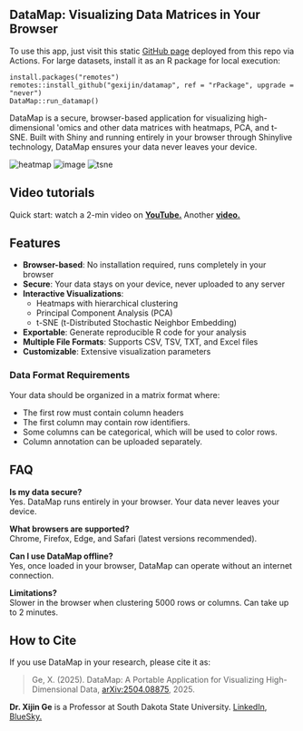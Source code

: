 ## DataMap: Visualizing Data Matrices in Your Browser

To use this app, just visit this static [GitHub page](https://gexijin.github.io/datamap/) deployed from this repo via Actions. For large datasets, install it as an R package for local execution: 
```{R}
install.packages("remotes")
remotes::install_github("gexijin/datamap", ref = "rPackage", upgrade = "never")
DataMap::run_datamap()
```

DataMap is a secure, browser-based application for visualizing high-dimensional 'omics and other data matrices with heatmaps, PCA, and t-SNE. Built with Shiny and running entirely in your browser through Shinylive technology, DataMap ensures your data never leaves your device.

![heatmap](https://github.com/user-attachments/assets/b649808a-d8d3-4a84-94ed-bec42a9b8f81)
![image](https://github.com/user-attachments/assets/cbdaaa45-e681-4cbd-b8ef-500b0c4b0b8a)
![tsne](https://github.com/user-attachments/assets/e732c12b-d042-475a-baaf-3424232f63ce)

## Video tutorials

Quick start: watch a 2-min video on [**YouTube.**](https://youtu.be/9G508BxzjBk) Another [ **video.**](https://www.youtube.com/watch?v=a4ioAVTcCoo)

## Features

- **Browser-based**: No installation required, runs completely in your browser
- **Secure**: Your data stays on your device, never uploaded to any server
- **Interactive Visualizations**: 
  - Heatmaps with hierarchical clustering
  - Principal Component Analysis (PCA)
  - t-SNE (t-Distributed Stochastic Neighbor Embedding)
- **Exportable**: Generate reproducible R code for your analysis
- **Multiple File Formats**: Supports CSV, TSV, TXT, and Excel files
- **Customizable**: Extensive visualization parameters

### Data Format Requirements

Your data should be organized in a matrix format where:
- The first row must contain column headers
- The first column may contain row identifiers.
- Some columns can be categorical, which will be used to color rows.
- Column annotation can be uploaded separately.


## FAQ

**Is my data secure?**  
Yes. DataMap runs entirely in your browser. Your data never leaves your device.

**What browsers are supported?**  
Chrome, Firefox, Edge, and Safari (latest versions recommended).

**Can I use DataMap offline?**  
Yes, once loaded in your browser, DataMap can operate without an internet connection.

**Limitations?**  
Slower in the browser when clustering 5000 rows or columns. Can take up to 2 minutes.

## How to Cite

If you use DataMap in your research, please cite it as:

> Ge, X. (2025). DataMap: A Portable Application for Visualizing High-Dimensional Data,	[arXiv:2504.08875](https://arxiv.org/abs/2504.08875), 2025.

**Dr. Xijin Ge** is a Professor at South Dakota State University. [LinkedIn](https://www.linkedin.com/in/steven-ge-ab016947/), [BlueSky.](https://bsky.app/profile/stevenge.bsky.social)

